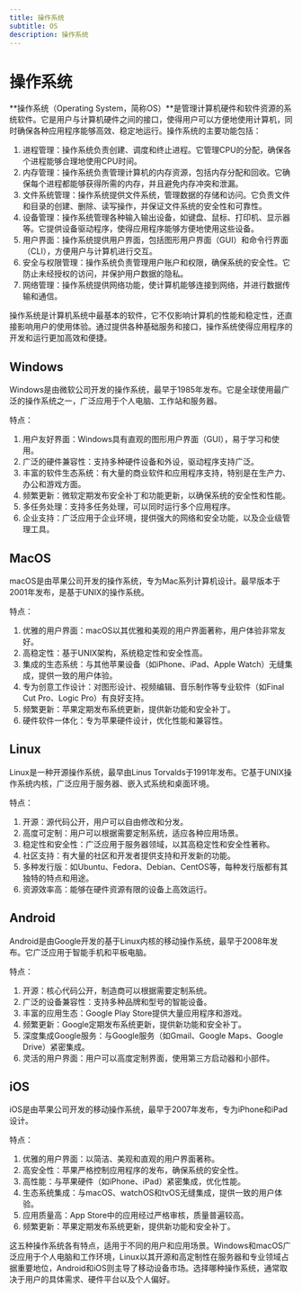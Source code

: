 ```yaml
---
title: 操作系统
subtitle: OS
description: 操作系统
---
```

# 操作系统

**操作系统（Operating System，简称OS）**是管理计算机硬件和软件资源的系统软件。它是用户与计算机硬件之间的接口，使得用户可以方便地使用计算机，同时确保各种应用程序能够高效、稳定地运行。操作系统的主要功能包括：

1. 进程管理：操作系统负责创建、调度和终止进程。它管理CPU的分配，确保各个进程能够合理地使用CPU时间。
2. 内存管理：操作系统负责管理计算机的内存资源，包括内存分配和回收。它确保每个进程都能够获得所需的内存，并且避免内存冲突和泄漏。
3. 文件系统管理：操作系统提供文件系统，管理数据的存储和访问。它负责文件和目录的创建、删除、读写操作，并保证文件系统的安全性和可靠性。
4. 设备管理：操作系统管理各种输入输出设备，如键盘、鼠标、打印机、显示器等。它提供设备驱动程序，使得应用程序能够方便地使用这些设备。
5. 用户界面：操作系统提供用户界面，包括图形用户界面（GUI）和命令行界面（CLI），方便用户与计算机进行交互。
6. 安全与权限管理：操作系统负责管理用户账户和权限，确保系统的安全性。它防止未经授权的访问，并保护用户数据的隐私。
7. 网络管理：操作系统提供网络功能，使计算机能够连接到网络，并进行数据传输和通信。

操作系统是计算机系统中最基本的软件，它不仅影响计算机的性能和稳定性，还直接影响用户的使用体验。通过提供各种基础服务和接口，操作系统使得应用程序的开发和运行更加高效和便捷。

## Windows

Windows是由微软公司开发的操作系统，最早于1985年发布。它是全球使用最广泛的操作系统之一，广泛应用于个人电脑、工作站和服务器。

特点：

1. 用户友好界面：Windows具有直观的图形用户界面（GUI），易于学习和使用。
2. 广泛的硬件兼容性：支持多种硬件设备和外设，驱动程序支持广泛。
3. 丰富的软件生态系统：有大量的商业软件和应用程序支持，特别是在生产力、办公和游戏方面。
4. 频繁更新：微软定期发布安全补丁和功能更新，以确保系统的安全性和性能。
5. 多任务处理：支持多任务处理，可以同时运行多个应用程序。
6. 企业支持：广泛应用于企业环境，提供强大的网络和安全功能，以及企业级管理工具。

## MacOS

macOS是由苹果公司开发的操作系统，专为Mac系列计算机设计。最早版本于2001年发布，是基于UNIX的操作系统。

特点：

1. 优雅的用户界面：macOS以其优雅和美观的用户界面著称，用户体验非常友好。
2. 高稳定性：基于UNIX架构，系统稳定性和安全性高。
3. 集成的生态系统：与其他苹果设备（如iPhone、iPad、Apple Watch）无缝集成，提供一致的用户体验。
4. 专为创意工作设计：对图形设计、视频编辑、音乐制作等专业软件（如Final Cut Pro、Logic Pro）有良好支持。
5. 频繁更新：苹果定期发布系统更新，提供新功能和安全补丁。
6. 硬件软件一体化：专为苹果硬件设计，优化性能和兼容性。

## Linux

Linux是一种开源操作系统，最早由Linus Torvalds于1991年发布。它基于UNIX操作系统内核，广泛应用于服务器、嵌入式系统和桌面环境。

特点：

1. 开源：源代码公开，用户可以自由修改和分发。
2. 高度可定制：用户可以根据需要定制系统，适应各种应用场景。
3. 稳定性和安全性：广泛应用于服务器领域，以其高稳定性和安全性著称。
4. 社区支持：有大量的社区和开发者提供支持和开发新的功能。
5. 多种发行版：如Ubuntu、Fedora、Debian、CentOS等，每种发行版都有其独特的特点和用途。
6. 资源效率高：能够在硬件资源有限的设备上高效运行。

## Android

Android是由Google开发的基于Linux内核的移动操作系统，最早于2008年发布。它广泛应用于智能手机和平板电脑。

特点：

1. 开源：核心代码公开，制造商可以根据需要定制系统。
2. 广泛的设备兼容性：支持多种品牌和型号的智能设备。
3. 丰富的应用生态：Google Play Store提供大量应用程序和游戏。
4. 频繁更新：Google定期发布系统更新，提供新功能和安全补丁。
5. 深度集成Google服务：与Google服务（如Gmail、Google Maps、Google Drive）紧密集成。
6. 灵活的用户界面：用户可以高度定制界面，使用第三方启动器和小部件。

## iOS

iOS是由苹果公司开发的移动操作系统，最早于2007年发布，专为iPhone和iPad设计。

特点：

1. 优雅的用户界面：以简洁、美观和直观的用户界面著称。
2. 高安全性：苹果严格控制应用程序的发布，确保系统的安全性。
3. 高性能：与苹果硬件（如iPhone、iPad）紧密集成，优化性能。
4. 生态系统集成：与macOS、watchOS和tvOS无缝集成，提供一致的用户体验。
5. 应用质量高：App Store中的应用经过严格审核，质量普遍较高。
6. 频繁更新：苹果定期发布系统更新，提供新功能和安全补丁。

这五种操作系统各有特点，适用于不同的用户和应用场景。Windows和macOS广泛应用于个人电脑和工作环境，Linux以其开源和高定制性在服务器和专业领域占据重要地位，Android和iOS则主导了移动设备市场。选择哪种操作系统，通常取决于用户的具体需求、硬件平台以及个人偏好。